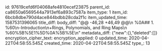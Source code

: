 id: 97619cefd6f04068afe4810ecef23875
parent_id: ca8650a6569544a7913ef6a893c7587a
item_type: 1
item_id: 6bcb8dbe790d4ace844bdbb28cda2f1c
item_updated_time: 1587531396065
title_diff: 
body_diff: "@@ -46,28 +46,49 @@\n %0A## 1. %60\n-Introduction\n+Rings, Polynomials, and Ring Maps\n %60%5B%5E1%5D%0A%5B%5E\n"
metadata_diff: {"new":{},"deleted":[]}
encryption_cipher_text: 
encryption_applied: 0
updated_time: 2020-04-22T04:58:55.545Z
created_time: 2020-04-22T04:58:55.545Z
type_: 13
